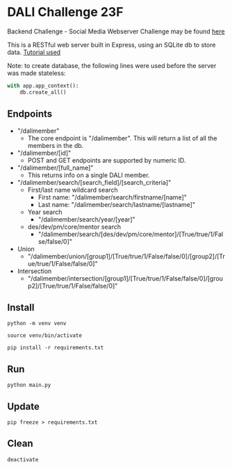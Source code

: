 # DALI Challenge 23F
Backend Challenge - Social Media Webserver
Challenge may be found [here](https://dalilab.notion.site/Social-Media-Challenge-72a37c4d33d44de194e66253e7efe7a0)

This is a RESTful web server built in Express, using an SQLite db to store data. [Tutorial used](https://www.youtube.com/watch?v=GMppyAPbLYk)

Note: to create database, the following lines were used before the server was made stateless:
```python
with app.app_context():
    db.create_all()
```

## Endpoints
- "/dalimember"
    - The core endpoint is "/dalimember". This will return a list of all the members in the db.
- "/dalimember/[id]"
    - POST and GET endpoints are supported by numeric ID.
- "/dalimember/[full_name]"
    - This returns info on a single DALI member.
- "/dalimember/search/[search_field]/[search_criteria]"
    - First/last name wildcard search
        - First name: "/dalimember/search/firstname/[name]"
        - Last name: "/dalimember/search/lastname/[lastname]"
    - Year search
        - "/dalimember/search/year/[year]"
    - des/dev/pm/core/mentor search
        - "/dalimember/search/[des/dev/pm/core/mentor]/[True/true/1/False/false/0]"
- Union
    - "/dalimember/union/[group1]/[True/true/1/False/false/0]/[group2]/[True/true/1/False/false/0]"
- Intersection
    - "/dalimember/intersection/[group1]/[True/true/1/False/false/0]/[group2]/[True/true/1/False/false/0]"

## Install
`python -m venv venv`

`source venv/bin/activate`

`pip install -r requirements.txt`

## Run
`python main.py`

## Update
`pip freeze > requirements.txt`

## Clean
`deactivate`